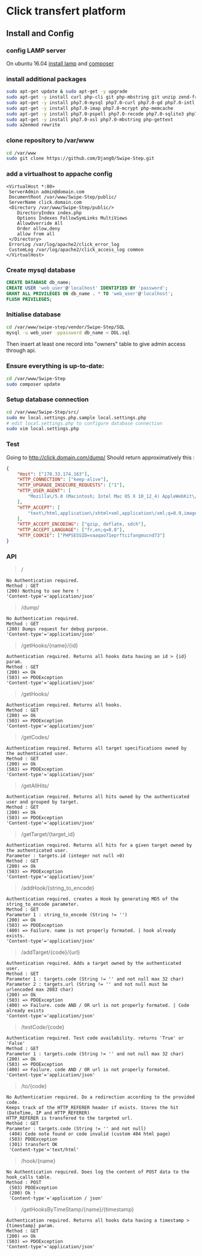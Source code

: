 # Click transfert platform

## Install and Config

### config LAMP server
On ubuntu 16.04 [install lamp](https://www.digitalocean.com/community/tutorials/how-to-install-linux-apache-mysql-php-lamp-stack-on-ubuntu-16-04) and [composer](https://www.digitalocean.com/community/tutorials/how-to-install-and-use-composer-on-ubuntu-16-04)

### install additional packages

```bash
sudo apt-get update & sudo apt-get -y upgrade
sudo apt-get -y install curl php-cli git php-mbstring git unzip zend-framework
sudo apt-get -y install php7.0-mysql php7.0-curl php7.0-gd php7.0-intl php-pear php-imagick
sudo apt-get -y install php7.0-imap php7.0-mcrypt php-memcache  
sudo apt-get -y install php7.0-pspell php7.0-recode php7.0-sqlite3 php7.0-tidy php7.0-xmlrpc
sudo apt-get -y install php7.0-xsl php7.0-mbstring php-gettext
sudo a2enmod rewrite
```

### clone repository to /var/www

```bash
cd /var/www
sudo git clone https://github.com/Djang0/Swipe-Step.git
```
### add a virtualhost to appache config

```apacheconf
<VirtualHost *:80>
 ServerAdmin admin@domain.com
 DocumentRoot /var/www/Swipe-Step/public/
 ServerName click.domain.com
 <Directory /var/www/Swipe-Step/public/>
	DirectoryIndex index.php
	Options Indexes FollowSymLinks MultiViews
	AllowOverride All
	Order allow,deny
	allow from all
 </Directory>
 ErrorLog /var/log/apache2/click_error_log
 CustomLog /var/log/apache2/click_access_log common
</VirtualHost>

```
### Create mysql database

```sql
CREATE DATABASE db_name;
CREATE USER 'web_user'@'localhost' IDENTIFIED BY 'password';
GRANT ALL PRIVILEGES ON db_name . * TO 'web_user'@'localhost';
FLUSH PRIVILEGES;
```
### Initialise database

```bash
cd /var/www/swipe-step/vendor/Swipe-Step/SQL
mysql -u web_user -ppassword db_name < DDL.sql
```
Then insert at least one record into "owners" table to give admin access through api.
### Ensure everything is up-to-date:
```bash
cd /var/www/Swipe-Step
sudo composer update
```
### Setup database connection
```bash
cd /var/www/Swipe-Step/src/
sudo mv local.settings.php.sample local.settings.php
# edit local.settings.php to configure database connection
sudo vim local.settings.php
```
### Test
Going to http://click.domain.com/dump/
Should return approximatively this :

```json
{
    "Host": ["178.33.174.163"],
    "HTTP_CONNECTION": ["keep-alive"],
    "HTTP_UPGRADE_INSECURE_REQUESTS": ["1"],
    "HTTP_USER_AGENT": [
        "Mozilla\/5.0 (Macintosh; Intel Mac OS X 10_12_4) AppleWebKit\/537.36 (KHTML, like Gecko) Chrome\/57.0.2987.133 Safari\/537.36"
    ],
    "HTTP_ACCEPT": [
        "text\/html,application\/xhtml+xml,application\/xml;q=0.9,image\/webp,*\/*;q=0.8"
    ],
    "HTTP_ACCEPT_ENCODING": ["gzip, deflate, sdch"],
    "HTTP_ACCEPT_LANGUAGE": ["fr,en;q=0.8"],
    "HTTP_COOKIE": ["PHPSESSID=vaaqao71eprftcifangmucnd73"]
}
```

### API

> /

```
No Authentication required.
Method : GET
(200) Nothing to see here !
'Content-type'='application/json'
```
> /dump/

```
No Authentication required.
Method : GET
(200) Dumps request for debug purpose.
'Content-type'='application/json'
```

> /getHooks/{name}/{id}

```
Authentication required. Returns all hooks data having an id > {id} param.
Method : GET
(200) => Ok
(503) => PDOException
'Content-type'='application/json'
```

> /getHooks/

```
Authentication required. Returns all hooks.
Method : GET
(200) => Ok
(503) => PDOException
'Content-type'='application/json'
```


> /getCodes/

```
Authentication required. Returns all target specifications owned by the authenticated user.
Method : GET
(200) => Ok
(503) => PDOException
'Content-type'='application/json'
```

> /getAllHits/

```
Authentication required. Returns all hits owned by the authenticated user and grouped by target.
Method : GET
(200) => Ok
(503) => PDOException
'Content-type'='application/json'
```

> /getTarget/{target_id}

```
Authentication required. Returns all hits for a given target owned by the authenticated user.
Parameter : targets.id (integer not null >0)
Method : GET
(200) => Ok
(503) => PDOException
'Content-type'='application/json'
```

> /addHook/{string_to_encode}

```
Authentication required. creates a Hook by generating MD5 of the string_to_encode parameter.
Method : GET
Parameter 1 : string_to_encode (String != '')
(200) => Ok
(503) => PDOException
(400) => Failure. name is not properly formated. | hook already exists.
'Content-type'='application/json'
```

> /addTarget/{code}/{url}

```
Authentication required. Adds a target owned by the authenticated user.
Method : GET
Parameter 1 : targets.code (String != '' and not null max 32 char)
Parameter 2 : targets.url (String != '' and not null must be urlencoded max 2083 char)
(200) => Ok
(503) => PDOException
(400) => Failure. code AND / OR url is not properly formated. | Code already exists
'Content-type'='application/json'
```

> /testCode/{code}

```
Authentication required. Test code availability. returns 'True' or 'False'
Method : GET
Parameter 1 : targets.code (String != '' and not null max 32 char)
(200) => Ok
(503) => PDOException
(400) => Failure. code AND / OR url is not properly formated.
'Content-type'='application/json'
```

> /to/{code}

```
No Authentication required. Do a redirection according to the provided code.
Keeps track of the HTTP_REFERER header if exists. Stores the hit (DateTime, IP and HTTP_REFERER)
HTTP_REFERER is transfered to the targeted url.
Method : GET
Parameter : targets.code (String != '' and not null)
 (404) Code note found or code invalid (custom 404 html page)
 (503) PDOException
 (301) transfert OK
 'Content-type'='text/html'
```

> /hook/{name}

```
No Authentication required. Does log the content of POST data to the hook_calls table.
Method : POST
 (503) PDOException
 (200) Ok !
 'Content-type'='application / json'
```

> /getHooksByTimeStamp/{name}/{timestamp}

```
Authentication required. Returns all hooks data having a timestamp > {timestamp} param.
Method : GET
(200) => Ok
(503) => PDOException
'Content-type'='application/json'
```
